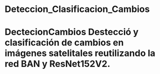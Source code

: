 # Deteccion_Clasificacion_Cambios
# DectecionCambios Destecció y clasificación de cambios en imágenes satelitales reutilizando la red BAN y ResNet152V2. 
